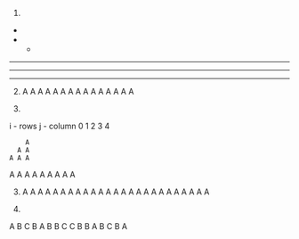 1. 
*
* * 
* * *
* * * *
* * * * *

2.
     A
    A A
   A A A
  A A A A
 A A A A A

3. 
i - rows
j - column
0 1 2 3 4

        A
      A A
    A A A
  A A A A
A A A A A

3.
     A
    A A
   A A A
  A A A A
 A A A A A
  A A A A
   A A A
    A A
     A

2.

A B C B A
B       B
C       C
B       B
A B C B A


